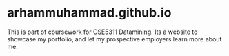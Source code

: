 # arhammuhammad.github.io
This is part of coursework for CSE5311 Datamining.
Its a website to showcase my portfolio, and let my prospective employers learn more about me.